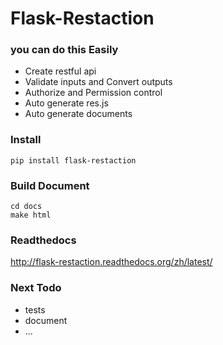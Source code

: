 # Flask-Restaction

### you can do this Easily

- Create restful api 
- Validate inputs and Convert outputs
- Authorize and Permission control
- Auto generate res.js
- Auto generate documents


### Install
    
    pip install flask-restaction


### Build Document

    cd docs
    make html

### Readthedocs

http://flask-restaction.readthedocs.org/zh/latest/


### Next Todo

- tests 
- document
- ...
